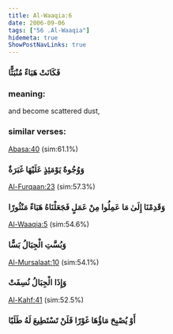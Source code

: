 ```yaml
---
title: Al-Waaqia:6
date: 2006-09-06
tags: ["56 .Al-Waaqia"]
hidemeta: true 
ShowPostNavLinks: true 
---
```

### فَكَانَتْ هَبَاءً مُنْبَثًّا
### meaning: 
and become scattered dust,
### similar verses: 

[Abasa:40](/80/40) (sim:61.1%)

### وَوُجُوهٌ يَوْمَئِذٍ عَلَيْهَا غَبَرَةٌ

[Al-Furqaan:23](/25/23) (sim:57.3%)

### وَقَدِمْنَا إِلَىٰ مَا عَمِلُوا مِنْ عَمَلٍ فَجَعَلْنَاهُ هَبَاءً مَنْثُورًا

[Al-Waaqia:5](/56/5) (sim:54.6%)

### وَبُسَّتِ الْجِبَالُ بَسًّا

[Al-Mursalaat:10](/77/10) (sim:54.1%)

### وَإِذَا الْجِبَالُ نُسِفَتْ

[Al-Kahf:41](/18/41) (sim:52.5%)

### أَوْ يُصْبِحَ مَاؤُهَا غَوْرًا فَلَنْ تَسْتَطِيعَ لَهُ طَلَبًا
